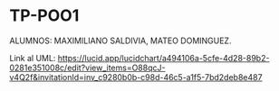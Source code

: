 # TP-POO1

ALUMNOS: MAXIMILIANO SALDIVIA, MATEO DOMINGUEZ.

Link al UML: https://lucid.app/lucidchart/a494106a-5cfe-4d28-89b2-0281e351008c/edit?view_items=O88qcJ-v4Q2f&invitationId=inv_c9280b0b-c98d-46c5-a1f5-7bd2deb8e487
